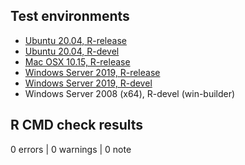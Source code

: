## Test environments

* [Ubuntu 20.04, R-release](https://github.com/prioritizr/wdpar/actions?query=workflow%3AUbuntu)
* [Ubuntu 20.04, R-devel](https://github.com/prioritizr/wdpar/actions?query=workflow%3AUbuntu)
* [Mac OSX 10.15, R-release](https://github.com/prioritizr/wdpar/actions?query=workflow%3A%22Mac+OSX%22)
* [Windows Server 2019, R-release](https://github.com/prioritizr/wdpar/actions?query=workflow%3AWindows)
* [Windows Server 2019, R-devel](https://github.com/prioritizr/wdpar/actions?query=workflow%3AWindows)
* Windows Server 2008 (x64), R-devel (win-builder)

## R CMD check results

0 errors | 0 warnings | 0 note
